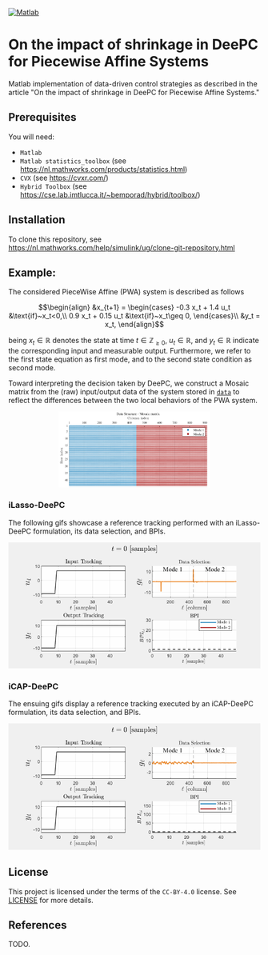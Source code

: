 [![Matlab](https://img.shields.io/badge/MATLAB-R2023a-BLUE.svg)](https://nl.mathworks.com/products/new_products/release2023a.html)

# On the impact of shrinkage in DeePC for Piecewise Affine Systems

Matlab implementation of data-driven control strategies as described in the article
"On the impact of shrinkage in DeePC for Piecewise Affine Systems."

## Prerequisites

You will need:

- `Matlab`
- `Matlab statistics_toolbox` (see https://nl.mathworks.com/products/statistics.html)
- `CVX` (see https://cvxr.com/)
- `Hybrid Toolbox` (see https://cse.lab.imtlucca.it/~bemporad/hybrid/toolbox/)

## Installation

To clone this repository, see https://nl.mathworks.com/help/simulink/ug/clone-git-repository.html

## Example: 

The considered PieceWise Affine (PWA) system is described as follows

```math
\begin{align}
     &x_{t+1} = \begin{cases}
         -0.3 x_t + 1.4 u_t &\text{if}~x_t<0,\\
         0.9 x_t + 0.15 u_t &\text{if}~x_t\geq 0,
\end{cases}\\
 &y_t = x_t,
\end{align}
```
being $x_t \in ℝ$ denotes the state at time $t\in ℤ_{\geq0}$, $u_t \in ℝ$, and $y_t \in ℝ$ indicate the corresponding input and measurable output. Furthermore, we refer to the first state equation as first mode, and to the second state condition as second mode.

Toward interpreting the decision taken by DeePC, we construct a Mosaic matrix from the (raw) input/output data of the system stored in [`data`](data) to reflect the differences between the two local behaviors of the PWA system.

<p align="center">
  <img src="imgs/Mosaic_matrix.png" width="60%" alt='A two-modes Mosaic matrix'>
</p>

### iLasso-DeePC
The following gifs showcase a reference tracking performed with an iLasso-DeePC formulation, its data selection, and BPIs.

<p align="center">
     <img src="gifs/iLasso.gif" alt="iLasso-DeePC trajectory tracking, data selection, and BPIs">
</p> 

### iCAP-DeePC
The ensuing gifs display a reference tracking executed by an iCAP-DeePC formulation, its data selection, and BPIs.

<p align="center">
     <img src="gifs/iCAP.gif" alt="iCAP-DeePC trajectory tracking, data selection, and BPIs">
</p> 

## License
This project is licensed under the terms of the `CC-BY-4.0` license.
See [LICENSE](LICENSE) for more details.


## References
TODO.


